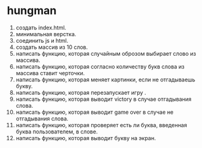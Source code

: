 # hungman
1. создать index.html.
2. минимальная верстка.
3. соединить js и html.
4. создать массив из 10 слов.
5. написать функцию, которая случайным оброзом выбирает слово из массива.
6. написать функцию, которая согласно количеству букв слова из массива ставит черточки.
7. написать функцию, которая меняет картинки, если не отгадываешь букву.
8. написать функцию, которая перезапускает игру .
9. написать функцию, которая выводит victory в случае отгадывания слова.
10. написать функцию, которая выводит gamе over в случае не отгадывания слова.
11. написать функцию, которая проверяет есть ли буква, введенная буква пользователем, в слове.
12. написать функцию, которая выводит букву на экран.
